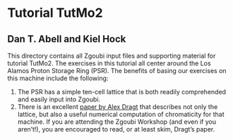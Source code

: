 # Tutorial TutMo2

## Dan T. Abell and Kiel Hock

This directory contains all Zgoubi input files and supporting material
for tutorial TutMo2. The exercises in this tutorial all center around 
the Los Alamos Proton Storage Ring (PSR). The benefits of basing our
exercises on this machine include the following:
1. The PSR has a simple ten-cell lattice that is both readily comprehended
   and easily input into Zgoubi.
1. There is an excellent [paper by Alex Dragt](https://cds.cern.ch/record/890994/files/p205.pdf)
   that describes not only the lattice, but also a useful numerical
   computation of chromaticity for that machine.
If you are attending the Zgoubi Workshop (and even if you aren’t!),
you are encouraged to read, or at least skim, Dragt’s paper.
